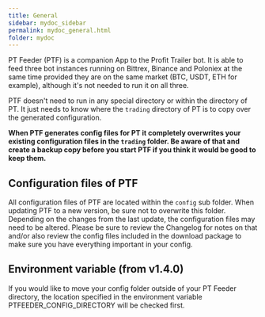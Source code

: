 ```yaml
---
title: General
sidebar: mydoc_sidebar
permalink: mydoc_general.html
folder: mydoc
---
```


PT Feeder (PTF) is a companion App to the Profit Trailer bot. It is able to feed three bot instances running on Bittrex, Binance and Poloniex at the same time provided they are on the same market (BTC, USDT, ETH for example), although it's not needed to run it on all three.

PTF doesn't need to run in any special directory or within the directory of PT. It just needs to know where the `trading` directory of PT is to copy over the generated configuration.

__When PTF generates config files for PT it completely overwrites your existing configuration files in the `trading` folder. Be aware of that and create a backup copy before you start PTF if you think it would be good to keep them.__

## Configuration files of PTF

All configuration files of PTF are located within the `config` sub folder. When updating PTF to a new version, be sure not to overwrite this folder. Depending on the changes from the last update, the configuration files may need to be altered. Please be sure to review the Changelog for notes on that and/or also review the config files included in the download package to make sure you have everything important in your config.

## Environment variable (from v1.4.0)

If you would like to move your config folder outside of your PT Feeder directory, the location specified in the environment variable PTFEEDER_CONFIG_DIRECTORY will be checked first. 